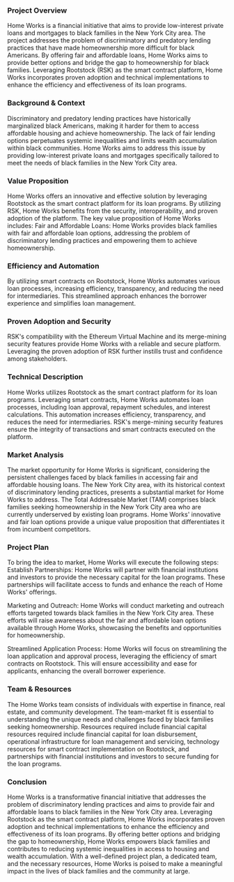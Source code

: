 ### Project Overview

Home Works is a financial initiative that aims to provide low-interest private loans and mortgages to black families in the New York City area. The project addresses the problem of discriminatory and predatory lending practices that have made homeownership more difficult for black Americans. By offering fair and affordable loans, Home Works aims to provide better options and bridge the gap to homeownership for black families. Leveraging Rootstock (RSK) as the smart contract platform, Home Works incorporates proven adoption and technical implementations to enhance the efficiency and effectiveness of its loan programs.

### Background & Context

Discriminatory and predatory lending practices have historically marginalized black Americans, making it harder for them to access affordable housing and achieve homeownership. The lack of fair lending options perpetuates systemic inequalities and limits wealth accumulation within black communities. Home Works aims to address this issue by providing low-interest private loans and mortgages specifically tailored to meet the needs of black families in the New York City area.

### Value Proposition

Home Works offers an innovative and effective solution by leveraging Rootstock as the smart contract platform for its loan programs. By utilizing RSK, Home Works benefits from the security, interoperability, and proven adoption of the platform. The key value proposition of Home Works includes:
Fair and Affordable Loans: Home Works provides black families with fair and affordable loan options, addressing the problem of discriminatory lending practices and empowering them to achieve homeownership.


### Efficiency and Automation

 By utilizing smart contracts on Rootstock, Home Works automates various loan processes, increasing efficiency, transparency, and reducing the need for intermediaries. This streamlined approach enhances the borrower experience and simplifies loan management.


### Proven Adoption and Security

RSK's compatibility with the Ethereum Virtual Machine and its merge-mining security features provide Home Works with a reliable and secure platform. Leveraging the proven adoption of RSK further instills trust and confidence among stakeholders.




### Technical Description

Home Works utilizes Rootstock as the smart contract platform for its loan programs. Leveraging smart contracts, Home Works automates loan processes, including loan approval, repayment schedules, and interest calculations. This automation increases efficiency, transparency, and reduces the need for intermediaries. RSK's merge-mining security features ensure the integrity of transactions and smart contracts executed on the platform.


### Market Analysis

The market opportunity for Home Works is significant, considering the persistent challenges faced by black families in accessing fair and affordable housing loans. The New York City area, with its historical context of discriminatory lending practices, presents a substantial market for Home Works to address. The Total Addressable Market (TAM) comprises black families seeking homeownership in the New York City area who are currently underserved by existing loan programs. Home Works' innovative and fair loan options provide a unique value proposition that differentiates it from incumbent competitors.


### Project Plan

To bring the idea to market, Home Works will execute the following steps:
Establish Partnerships: Home Works will partner with financial institutions and investors to provide the necessary capital for the loan programs. These partnerships will facilitate access to funds and enhance the reach of Home Works' offerings.


Marketing and Outreach: Home Works will conduct marketing and outreach efforts targeted towards black families in the New York City area. These efforts will raise awareness about the fair and affordable loan options available through Home Works, showcasing the benefits and opportunities for homeownership.


Streamlined Application Process: Home Works will focus on streamlining the loan application and approval process, leveraging the efficiency of smart contracts on Rootstock. This will ensure accessibility and ease for applicants, enhancing the overall borrower experience.


### Team & Resources

The Home Works team consists of individuals with expertise in finance, real estate, and community development. The team-market fit is essential to understanding the unique needs and challenges faced by black families seeking homeownership. Resources required include financial capital resources required include financial capital for loan disbursement, operational infrastructure for loan management and servicing, technology resources for smart contract implementation on Rootstock, and partnerships with financial institutions and investors to secure funding for the loan programs.

### Conclusion

Home Works is a transformative financial initiative that addresses the problem of discriminatory lending practices and aims to provide fair and affordable loans to black families in the New York City area. Leveraging Rootstock as the smart contract platform, Home Works incorporates proven adoption and technical implementations to enhance the efficiency and effectiveness of its loan programs. By offering better options and bridging the gap to homeownership, Home Works empowers black families and contributes to reducing systemic inequalities in access to housing and wealth accumulation. With a well-defined project plan, a dedicated team, and the necessary resources, Home Works is poised to make a meaningful impact in the lives of black families and the community at large.

